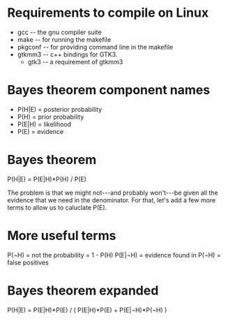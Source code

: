 # Requirements to compile on Linux

+ gcc -- the gnu compiler suite
+ make -- for running the makefile
+ pkgconf -- for providing command line in the makefile
+ gtkmm3 -- c++ bindings for GTK3.
  + gtk3 -- a requirement of gtkmm3

# Bayes theorem component names

+ P(H|E) = posterior probability
+ P(H) = prior probability
+ P(E|H) = likelihood
+ P(E) = evidence

# Bayes theorem

P(H|E) = P(E|H)*P(H) / P(E)

The problem is that we might not---and probably won't---be given all the evidence that we need in the denominator. For that, let's add a few more terms to allow us to caluclate P(E).

# More useful terms

P(¬H) = not the probability = 1 - P(H)
P(E|¬H) = evidence found in P(¬H) = false positives

# Bayes theorem expanded

P(H|E) = P(E|H)*P(E) / ( P(E|H)*P(E) + P(E|¬H)*P(¬H) )
